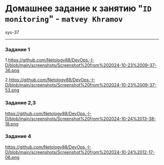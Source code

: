 # Домашнее задание к занятию "`ID monitoring`" - `matvey Khramov`  
sys-37

---

### Задание 1
1.https://github.com/Netology88/DevOps.-I-D/blob/main/screenshots/Screenshot%20from%202024-10-23%2009-37-36.png

2.https://github.com/Netology88/DevOps.-I-D/blob/main/screenshots/Screenshot%20from%202024-10-23%2009-37-53.png


### Задание 2,3

https://github.com/Netology88/DevOps.-I-D/blob/main/screenshots/Screenshot%20from%202024-10-24%2013-38-18.png

### Задание  4

https://github.com/Netology88/DevOps.-I-D/blob/main/screenshots/Screenshot%20from%202024-10-24%2012-17-06.png

